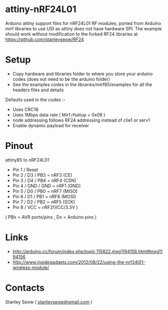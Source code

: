 attiny-nRF24L01
===============
Arduino attiny support files for nRF24L01 RF modules, ported from Arduino mirf libraries to use USI as attiny does 
not have hardware SPI.
The example should work without modification to the forked RF24 libraries at https://github.com/stanleyseow/RF24

Setup
=====

- Copy hardware and libraries folder to where you store your arduino codes (does not need to be the arduino folder) 
- See the examples codes in the libraries/mirf85/examples for all the headers files and details

Defaults used in the codes :-
- Uses CRC16 
- Uses 1Mbps data rate ( Mirf.rfsetup = 0x06 )
- node addressing follows RF24 addressing instead of clie1 or serv1
- Enable dynamic payload for receiver


Pinout
======
attiny85 to nRF24L01
- Pin 1 / Reset
- Pin 2 / D3  / PB3 = nRF3 (CE)
- Pin 3 / D4  / PB4 = nRF4 (CSN)
- Pin 4 / GND / GND = nRF1 (GND)
- Pin 5 / D0  / PB0 = nRF7 (MISO)
- Pin 6 / D1  / PB1 = nRF6 (MOSI)
- Pin 7 / D2  / PB2 = nRF5 (SCK)
- Pin 8 / VCC       = nRF2(VCC/3.3V )

( PBx = AVR ports/pins , Dx  = Arduino pins )

Links
=====
- http://arduino.cc/forum/index.php/topic,115822.msg1194156.html#msg1194156
- http://www.insidegadgets.com/2012/08/22/using-the-nrf24l01-wireless-module/

Contacts
========
Stanley Seow ( stanleyseow@gmail.com )

